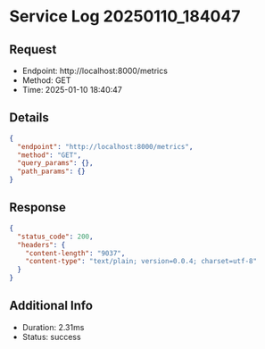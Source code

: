 # Service Log 20250110_184047

## Request
- Endpoint: http://localhost:8000/metrics
- Method: GET
- Time: 2025-01-10 18:40:47

## Details
```json
{
  "endpoint": "http://localhost:8000/metrics",
  "method": "GET",
  "query_params": {},
  "path_params": {}
}
```

## Response
```json
{
  "status_code": 200,
  "headers": {
    "content-length": "9037",
    "content-type": "text/plain; version=0.0.4; charset=utf-8"
  }
}
```

## Additional Info
- Duration: 2.31ms
- Status: success
